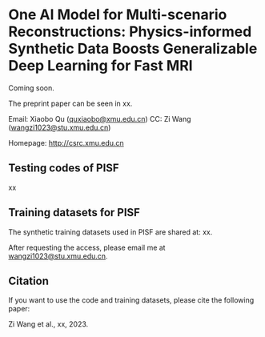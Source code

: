 # One AI Model for Multi-scenario Reconstructions: Physics-informed Synthetic Data Boosts Generalizable Deep Learning for Fast MRI
Coming soon.

The preprint paper can be seen in xx.

Email: Xiaobo Qu (quxiaobo@xmu.edu.cn) CC: Zi Wang (wangzi1023@stu.xmu.edu.cn)

Homepage: http://csrc.xmu.edu.cn


## Testing codes of PISF
xx


## Training datasets for PISF
The synthetic training datasets used in PISF are shared at: xx.

After requesting the access, please email me at wangzi1023@stu.xmu.edu.cn.


## Citation
If you want to use the code and training datasets, please cite the following paper:

Zi Wang et al., xx, 2023.
